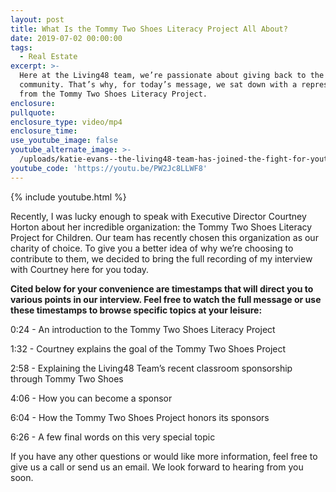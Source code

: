 ```yaml
---
layout: post
title: What Is the Tommy Two Shoes Literacy Project All About?
date: 2019-07-02 00:00:00
tags:
  - Real Estate
excerpt: >-
  Here at the Living48 team, we’re passionate about giving back to the
  community. That’s why, for today’s message, we sat down with a representative
  from the Tommy Two Shoes Literacy Project.
enclosure:
pullquote:
enclosure_type: video/mp4
enclosure_time:
use_youtube_image: false
youtube_alternate_image: >-
  /uploads/katie-evans--the-living48-team-has-joined-the-fight-for-youth-literacy-youtube.jpg
youtube_code: 'https://youtu.be/PW2Jc8LLWF8'
---
```


{% include youtube.html %}

Recently, I was lucky enough to speak with Executive Director Courtney Horton about her incredible organization: the Tommy Two Shoes Literacy Project for Children. Our team has recently chosen this organization as our charity of choice. To give you a better idea of why we’re choosing to contribute to them, we decided to bring the full recording of my interview with Courtney here for you today.&nbsp;

**Cited below for your convenience are timestamps that will direct you to various points in our interview. Feel free to watch the full message or use these timestamps to browse specific topics at your leisure:&nbsp;**

0:24 - An introduction to the Tommy Two Shoes Literacy Project

1:32 - Courtney explains the goal of the Tommy Two Shoes Project

2:58 - Explaining the Living48 Team’s recent classroom sponsorship through Tommy Two Shoes

4:06 - How you can become a sponsor

6:04 - How the Tommy Two Shoes Project honors its sponsors

6:26 - A few final words on this very special topic

If you have any other questions or would like more information, feel free to give us a call or send us an email. We look forward to hearing from you soon.<br>&nbsp;